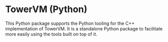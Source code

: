 # TowerVM (Python)

This Python package supports the Python tooling for the C++ implementation of
TowerVM. It is a standalone Python package to facilitate more easily using the
tools built on top of it.
